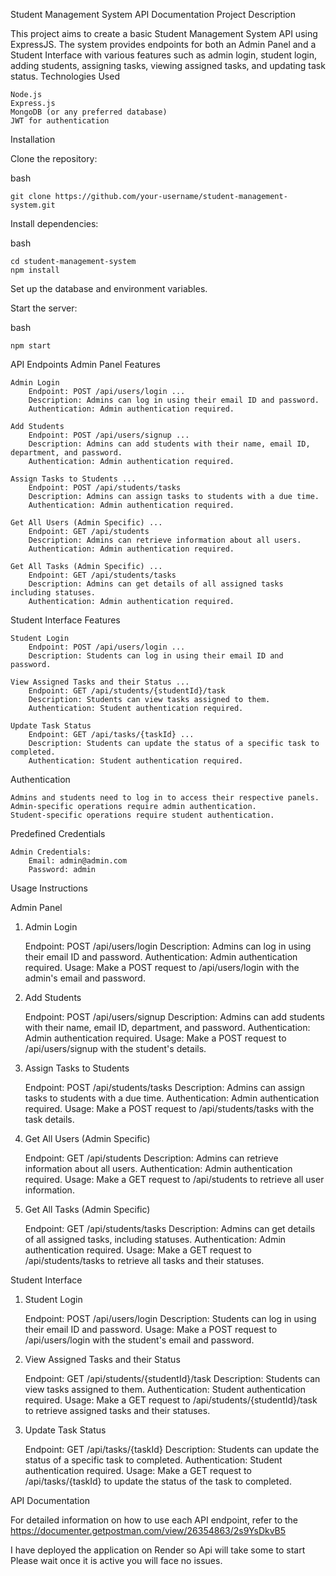 Student Management System API Documentation
Project Description

This project aims to create a basic Student Management System API using ExpressJS. The system provides endpoints for both an Admin Panel and a Student Interface with various features such as admin login, student login, adding students, assigning tasks, viewing assigned tasks, and updating task status.
Technologies Used

    Node.js
    Express.js
    MongoDB (or any preferred database)
    JWT for authentication

Installation

Clone the repository:

bash

    git clone https://github.com/your-username/student-management-system.git

Install dependencies:

bash

    cd student-management-system
    npm install

Set up the database and environment variables.

Start the server:

bash

    npm start

API Endpoints
Admin Panel Features

    Admin Login
        Endpoint: POST /api/users/login ...
        Description: Admins can log in using their email ID and password.
        Authentication: Admin authentication required.

    Add Students
        Endpoint: POST /api/users/signup ...
        Description: Admins can add students with their name, email ID, department, and password.
        Authentication: Admin authentication required.

    Assign Tasks to Students ...
        Endpoint: POST /api/students/tasks
        Description: Admins can assign tasks to students with a due time.
        Authentication: Admin authentication required.

    Get All Users (Admin Specific) ...
        Endpoint: GET /api/students
        Description: Admins can retrieve information about all users.
        Authentication: Admin authentication required.

    Get All Tasks (Admin Specific) ...
        Endpoint: GET /api/students/tasks
        Description: Admins can get details of all assigned tasks including statuses.
        Authentication: Admin authentication required.

Student Interface Features

    Student Login
        Endpoint: POST /api/users/login ...
        Description: Students can log in using their email ID and password.

    View Assigned Tasks and their Status ...
        Endpoint: GET /api/students/{studentId}/task
        Description: Students can view tasks assigned to them.
        Authentication: Student authentication required.

    Update Task Status
        Endpoint: GET /api/tasks/{taskId} ...
        Description: Students can update the status of a specific task to completed.
        Authentication: Student authentication required.

Authentication

    Admins and students need to log in to access their respective panels.
    Admin-specific operations require admin authentication.
    Student-specific operations require student authentication.

Predefined Credentials

    Admin Credentials:
        Email: admin@admin.com
        Password: admin

Usage Instructions

Admin Panel

1. Admin Login

   Endpoint: POST /api/users/login
   Description: Admins can log in using their email ID and password.
   Authentication: Admin authentication required.
   Usage:
   Make a POST request to /api/users/login with the admin's email and password.

2. Add Students

   Endpoint: POST /api/users/signup
   Description: Admins can add students with their name, email ID, department, and password.
   Authentication: Admin authentication required.
   Usage:
   Make a POST request to /api/users/signup with the student's details.

3. Assign Tasks to Students

   Endpoint: POST /api/students/tasks
   Description: Admins can assign tasks to students with a due time.
   Authentication: Admin authentication required.
   Usage:
   Make a POST request to /api/students/tasks with the task details.

4. Get All Users (Admin Specific)

   Endpoint: GET /api/students
   Description: Admins can retrieve information about all users.
   Authentication: Admin authentication required.
   Usage:
   Make a GET request to /api/students to retrieve all user information.

5. Get All Tasks (Admin Specific)

   Endpoint: GET /api/students/tasks
   Description: Admins can get details of all assigned tasks, including statuses.
   Authentication: Admin authentication required.
   Usage:
   Make a GET request to /api/students/tasks to retrieve all tasks and their statuses.

Student Interface

1. Student Login

   Endpoint: POST /api/users/login
   Description: Students can log in using their email ID and password.
   Usage:
   Make a POST request to /api/users/login with the student's email and password.

2. View Assigned Tasks and their Status

   Endpoint: GET /api/students/{studentId}/task
   Description: Students can view tasks assigned to them.
   Authentication: Student authentication required.
   Usage:
   Make a GET request to /api/students/{studentId}/task to retrieve assigned tasks and their statuses.

3. Update Task Status

   Endpoint: GET /api/tasks/{taskId}
   Description: Students can update the status of a specific task to completed.
   Authentication: Student authentication required.
   Usage:
   Make a GET request to /api/tasks/{taskId} to update the status of the task to completed.

API Documentation

For detailed information on how to use each API endpoint, refer to the https://documenter.getpostman.com/view/26354863/2s9YsDkvB5

I have deployed the application on Render so Api will take some to start Please wait once it is active you will face no issues.
